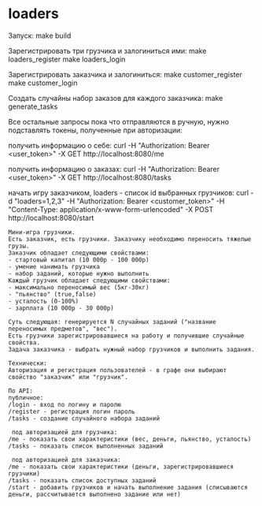 # loaders


Запуск:
make build

Зарегистрировать три грузчика и залогиниться ими:
make loaders_register
make loaders_login

Зарегистрировать заказчика и залогиниться:
make customer_register
make customer_login

Создать случайны набор заказов для каждого заказчика:
make generate_tasks

Все остальные запросы пока что отправляются в ручную, нужно подставлять токены, полученные при авторизации:

получить информацию о себе:
curl -H "Authorization: Bearer <user_token>" -X GET http://localhost:8080/me

получить информацию о заказах:
curl -H "Authorization: Bearer <user_token>" -X GET http://localhost:8080/tasks


начать игру заказчиком, loaders - список id выбранных грузчиков:
curl -d "loaders=1,2,3" -H "Authorization: Bearer <customer_token>" -H "Content-Type: application/x-www-form-urlencoded" -X POST http://localhost:8080/start





```
Мини-игра грузчики.
Есть заказчик, есть грузчики. Заказчику необходимо переносить тяжелые грузы. 
Заказчик обладает следующими свойствами:
- стартовый капитал (10 000р - 100 000р)
- умение нанимать грузчика
- набор заданий, которые нужно выполнить
Каждый грузчик обладает следующими свойствами: 
- максимально переносимый вес (5кг-30кг)
- "пьянство" (true,false)
- усталость (0-100%)
- зарплата (10 000р - 30 000р)

Суть следующая: генерируется N случайных заданий ("название переносимых предметов", "вес"). 
Есть грузчики зарегистрировавшиеся на работу и получившие случайные свойства. 
Задача заказчика - выбрать нужный набор грузчиков и выполнить задания.

Технически:
Авторизация и регистрация пользователей - в графе они выбирают свойство "заказчик" или "грузчик".

По API:
публичное:
/login - вход по логину и паролю
/register - регистрация логин пароль
/tasks - создание случайного набора заданий

 под авторизацией для грузчика:
/me - показать свои характеристики (вес, деньги, пьянство, усталость)
/tasks - показать список выполненных заданий

 под авторизацией для заказчика:
/me - показать свои характеристики (деньги, зарегистрировавшиеся грузчики)
/tasks - показать список доступных заданий
/start - добавить грузчиков и начать выполнение задания (списываются деньги, рассчитывается выполнено задание или нет)
```
